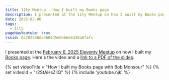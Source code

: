 ```yaml
---
title: 11ty Meetup - How I built my Books page
description: I presented at the 11ty Meetup on how I built my Books page. Here's the video and a link to a PDF of the slides.
date: 2025-02-06
tags:
  - 11ty
pageHasYoutube: true
rssid: 8a782588da3b04d5e0bb6e4430a0fafc
---
```


I presented at the [February 6, 2025 Eleventy Meetup](https://11tymeetup.dev/events/ep-21-book-pages-and-privacy-first-analytics/) on how I built my [Books page](/books/). Here's the video and a [link to a PDF of the slides](/assets/pdf/books-page-11tymeetup-020625.pdf).

{% set videoTitle = "How I built my Books page with Bob Monsour" %}
{% set videoId = "r2StAHsZllQ" %}
{% include 'youtube.njk' %}
